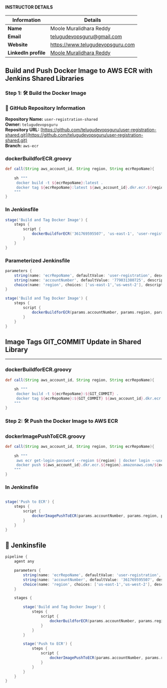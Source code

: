 
#### INSTRUCTOR DETAILS

|  Information             | Details                                                                      |
|----------------------    |------------------------------------------------------------------------------|
| **Name**                 | Moole Muralidhara Reddy                                                      |
| **Email**                | telugudevopsguru@gmail.com                                                |
| **Website**              | https://www.telugudevopsguru.com               |
| **LinkedIn profile**     | [Moole Muralidhara Reddy](https://www.linkedin.com/in/moole-muralidhara-reddy) |

## **Build and Push Docker Image to AWS ECR with Jenkins Shared Libraries**

### Step 1: 🛠️ Build the Docker Image

### 📂 GitHub Repository Information

**Repository Name:** `user-registration-shared`  
**Owner:** `telugudevopsguru`  
**Repository URL:** [https://github.com/telugudevopsguru/user-registration-shared.git](https://github.com/telugudevopsguru/user-registration-shared.git)  
**Branch:** `aws-ecr`

### **dockerBuildforECR.groovy**

```groovy
def call(String aws_account_id, String region, String ecrRepoName){
    
    sh """
     docker build -t ${ecrRepoName}:latest .
     docker tag ${ecrRepoName}:latest ${aws_account_id}.dkr.ecr.${region}.amazonaws.com/${ecrRepoName}:latest
    """
}
```

### **In Jenkinsfile**

```groovy
stage('Build and Tag Docker Image') {
    steps {
        script {
            dockerBuildforECR('361769595507', 'us-east-1', 'user-registration')
        }
    }
}
```

### **Parameterized Jenkinsfile**

```groovy
parameters {
    string(name: 'ecrRepoName', defaultValue: 'user-registration', description: 'ecrRepoName')
    string(name: 'accountNumber', defaultValue: '779031380725', description: 'accountNumber')
    choice(name: 'region', choices: ['us-east-1','us-west-2'], description: 'Select AWS region')
}

stage('Build and Tag Docker Image') {
    steps {
        script {
            dockerBuildforECR(params.accountNumber, params.region, params.ecrRepoName)
        }
    }
}
```

## **Image Tags GIT_COMMIT Update in Shared Library**

---

### **dockerBuildforECR.groovy**

```groovy
def call(String aws_account_id, String region, String ecrRepoName){
    
    sh """
     docker build -t ${ecrRepoName}:${GIT_COMMIT} .
     docker tag ${ecrRepoName}:${GIT_COMMIT} ${aws_account_id}.dkr.ecr.${region}.amazonaws.com/${ecrRepoName}:${GIT_COMMIT}
    """
}
```

### Step 2: 🛠️ Push the Docker Image to AWS ECR


### **dockerImagePushToECR.groovy**

```groovy
def call(String aws_account_id, String region, String ecrRepoName){
    
    sh """
     aws ecr get-login-password --region ${region} | docker login --username AWS --password-stdin ${aws_account_id}.dkr.ecr.${region}.amazonaws.com
     docker push ${aws_account_id}.dkr.ecr.${region}.amazonaws.com/${ecrRepoName}:${GIT_COMMIT}
    """
}
```

### **In Jenkinsfile**

```groovy

stage('Push to ECR') {
    steps {
        script {
            dockerImagePushToECR(params.accountNumber, params.region, params.ecrRepoName)
        }
    }
}
```

## 📄 Jenkinsfile

```groovy
pipeline {
    agent any

    parameters {
        string(name: 'ecrRepoName', defaultValue: 'user-registration', description: 'ecrRepoName')
        string(name: 'accountNumber', defaultValue: '361769595507', description: 'AWS Account Number')
        choice(name: 'region', choices: ['us-east-1','us-west-2'], description: 'Select AWS region')
    }

    stages {

        stage('Build and Tag Docker Image') {
            steps {
                script {
                    dockerBuildforECR(params.accountNumber, params.region, params.ecrRepoName)
                }
            }
        }

        stage('Push to ECR') {
            steps {
                script {
                    dockerImagePushToECR(params.accountNumber, params.region, params.ecrRepoName)
                }
            }
        }
    }
}
